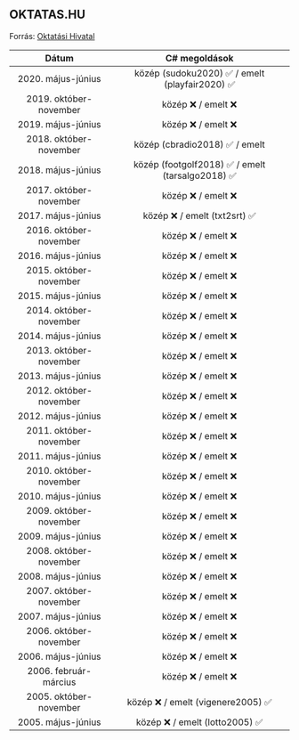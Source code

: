 ## OKTATAS.HU

Forrás: [Oktatási Hivatal](https://www.oktatas.hu/kozneveles/erettsegi/feladatsorok)

|          Dátum         | C# megoldások |
|:----------------------:|:-------------:|
| 2020. május-június     | közép (sudoku2020) ✅ / emelt (playfair2020) ✅ |
| 2019. október-november | közép ❌ / emelt ❌ |
| 2019. május-június     | közép ❌ / emelt ❌ |
| 2018. október-november | közép (cbradio2018) ✅ / emelt |
| 2018. május-június     | közép (footgolf2018) ✅ / emelt (tarsalgo2018) ✅ |
| 2017. október-november | közép ❌ / emelt ❌ |
| 2017. május-június     | közép ❌ / emelt (txt2srt) ✅ |
| 2016. október-november | közép ❌ / emelt ❌ |
| 2016. május-június     | közép ❌ / emelt ❌ |
| 2015. október-november | közép ❌ / emelt ❌ |
| 2015. május-június     | közép ❌ / emelt ❌ |
| 2014. október-november | közép ❌ / emelt ❌ |
| 2014. május-június     | közép ❌ / emelt ❌ |
| 2013. október-november | közép ❌ / emelt ❌ |
| 2013. május-június     | közép ❌ / emelt ❌ |
| 2012. október-november | közép ❌ / emelt ❌ |
| 2012. május-június     | közép ❌ / emelt ❌ |
| 2011. október-november | közép ❌ / emelt ❌ |
| 2011. május-június     | közép ❌ / emelt ❌ |
| 2010. október-november | közép ❌ / emelt ❌ |
| 2010. május-június     | közép ❌ / emelt ❌ |
| 2009. október-november | közép ❌ / emelt ❌ |
| 2009. május-június     | közép ❌ / emelt ❌ |
| 2008. október-november | közép ❌ / emelt ❌ |
| 2008. május-június     | közép ❌ / emelt ❌ |
| 2007. október-november | közép ❌ / emelt ❌ |
| 2007. május-június     | közép ❌ / emelt ❌ |
| 2006. október-november | közép ❌ / emelt ❌ |
| 2006. május-június     | közép ❌ / emelt ❌ |
| 2006. február-március  | közép ❌ / emelt ❌ |
| 2005. október-november | közép ❌ / emelt (vigenere2005) ✅ |
| 2005. május-június     | közép ❌ / emelt (lotto2005) ✅ |
